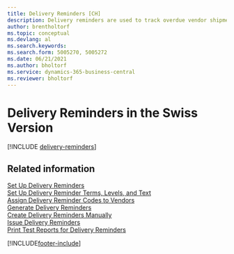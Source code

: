 ```yaml
---
title: Delivery Reminders [CH]
description: Delivery reminders are used to track overdue vendor shipments, and to remind vendors about overdue deliveries in the Swiss version. 
author: brentholtorf
ms.topic: conceptual
ms.devlang: al
ms.search.keywords:
ms.search.form: 5005270, 5005272
ms.date: 06/21/2021
ms.author: bholtorf
ms.service: dynamics-365-business-central
ms.reviewer: bholtorf
---
```

# Delivery Reminders in the Swiss Version

[!INCLUDE [delivery-reminders](../includes/ATCHDE/delivery-reminders.md)]

## Related information

 [Set Up Delivery Reminders](how-to-set-up-delivery-reminders.md)   
 [Set Up Delivery Reminder Terms, Levels, and Text](how-to-set-up-delivery-reminder-terms-levels-and-text.md)   
 [Assign Delivery Reminder Codes to Vendors](how-to-assign-delivery-reminder-codes-to-vendors.md)   
 [Generate Delivery Reminders](how-to-generate-delivery-reminders.md)   
 [Create Delivery Reminders Manually](how-to-create-delivery-reminders-manually.md)   
 [Issue Delivery Reminders](how-to-issue-delivery-reminders.md)   
 [Print Test Reports for Delivery Reminders](how-to-print-test-reports-for-delivery-reminders.md)


[!INCLUDE[footer-include](../../includes/footer-banner.md)]